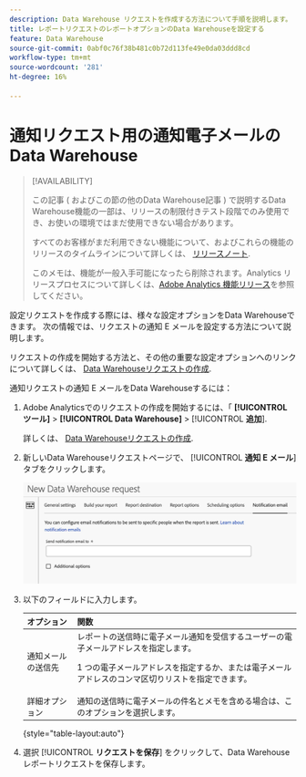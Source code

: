 ```yaml
---
description: Data Warehouse リクエストを作成する方法について手順を説明します。
title: レポートリクエストのレポートオプションのData Warehouseを設定する
feature: Data Warehouse
source-git-commit: 0abf0c76f38b481c0b72d113fe49e0da03ddd8cd
workflow-type: tm+mt
source-wordcount: '281'
ht-degree: 16%

---
```


# 通知リクエスト用の通知電子メールのData Warehouse

>[!AVAILABILITY]
>
>この記事 ( およびこの節の他のData Warehouse記事 ) で説明するData Warehouse機能の一部は、リリースの制限付きテスト段階でのみ使用でき、お使いの環境ではまだ使用できない場合があります。
>
>すべてのお客様がまだ利用できない機能について、およびこれらの機能のリリースのタイムラインについて詳しくは、 [リリースノート](/help/release-notes/latest.md).
>
>このメモは、機能が一般入手可能になったら削除されます。Analytics リリースプロセスについて詳しくは、[Adobe Analytics 機能リリース](/help/release-notes/releases.md)を参照してください。

設定リクエストを作成する際には、様々な設定オプションをData Warehouseできます。 次の情報では、リクエストの通知 E メールを設定する方法について説明します。

リクエストの作成を開始する方法と、その他の重要な設定オプションへのリンクについて詳しくは、 [Data Warehouseリクエストの作成](/help/export/data-warehouse/create-request/t-dw-create-request.md).

通知リクエストの通知 E メールをData Warehouseするには：

1. Adobe Analyticsでのリクエストの作成を開始するには、「 **[!UICONTROL ツール]** > **[!UICONTROL Data Warehouse]** > [!UICONTROL **追加**].

   詳しくは、 [Data Warehouseリクエストの作成](/help/export/data-warehouse/create-request/t-dw-create-request.md).

1. 新しいData Warehouseリクエストページで、 [!UICONTROL **通知 E メール**] タブをクリックします。

   ![「レポートの宛先」タブ](assets/dw-notification-email.png)

1. 以下のフィールドに入力します。

   | オプション | 関数 |
   |---------|----------|
   | 通知メールの送信先 | レポートの送信時に電子メール通知を受信するユーザーの電子メールアドレスを指定します。 <p>1 つの電子メールアドレスを指定するか、または電子メールアドレスのコンマ区切りリストを指定できます。</p> |
   | 詳細オプション | 通知の送信時に電子メールの件名とメモを含める場合は、このオプションを選択します。 |

   {style="table-layout:auto"}

1. 選択 [!UICONTROL **リクエストを保存**] をクリックして、Data Warehouseレポートリクエストを保存します。
